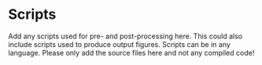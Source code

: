 # Scripts
Add any scripts used for pre- and post-processing here. This could also include scripts used to produce output figures. Scripts can be in any language. Please only add the source files here and not any compiled code!
